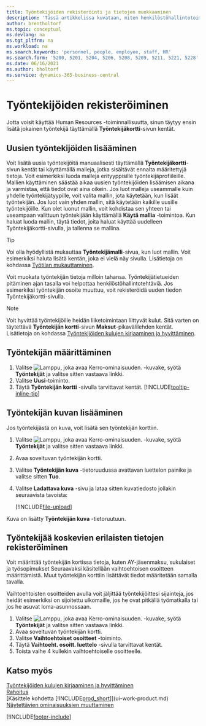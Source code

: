 ```yaml
---
title: Työntekijöiden rekisteröinti ja tietojen muokkaaminen
description: 'Tässä artikkelissa kuvataan, miten henkilöstöhallintotoimintoa käytetään uuden henkilöstön rekisteröimiseen tai olemassa olevan henkilöstön työntekijätietojen muokkaamiseen.'
author: brentholtorf
ms.topic: conceptual
ms.devlang: na
ms.tgt_pltfrm: na
ms.workload: na
ms.search.keywords: 'personnel, people, employee, staff, HR'
ms.search.form: '5200, 5201, 5204, 5206, 5208, 5209, 5211, 5221, 5228'
ms.date: 06/16/2021
ms.author: bholtorf
ms.service: dynamics-365-business-central
---
```

# Työntekijöiden rekisteröiminen

Jotta voisit käyttää Human Resources -toiminnallisuutta, sinun täytyy ensin lisätä jokainen työntekijä täyttämällä **Työntekijäkortti**-sivun kentät.

## Uusien työntekijöiden lisääminen

Voit lisätä uusia työntekijöitä manuaalisesti täyttämällä **Työntekijäkortti**-sivun kentät tai käyttämällä malleja, jotka sisältävät ennalta määritettyjä tietoja. Voit esimerkiksi luoda malleja erityyppisille työntekijäprofiileille. Mallien käyttäminen säästää aikaa uusien työntekijöiden lisäämisen aikana ja varmistaa, että tiedot ovat aina oikein. Jos luot malleja useammalle kuin yhdelle työntekijätyypille, voit valita mallin, jota käytetään, kun lisäät työntekijän. Jos luot vain yhden mallin, sitä käytetään kaikille uusille työntekijöille. Kun olet luonut mallin, voit kohdistaa sen yhteen tai useampaan valittuun työntekijään käyttämällä **Käytä mallia** -toimintoa. Kun haluat luoda mallin, täytä tiedot, joita haluat käyttää uudelleen Työntekijäkortti-sivulla, ja tallenna se mallina.

> [!TIP]
> Voi olla hyödyllistä mukauttaa **Työntekijämalli**-sivua, kun luot mallin. Voit esimerkiksi haluta lisätä kentän, joka ei vielä näy sivulla. Lisätietoja on kohdassa [Työtilan mukauttaminen](ui-personalization-user.md#start-personalizing-by-using-the-personalization-mode).

Voit muokata työntekijän tietoja milloin tahansa. Työntekijätietueiden pitäminen ajan tasalla voi helpottaa henkilöstöhallintotehtäviä. Jos esimerkiksi työntekijän osoite muuttuu, voit rekisteröidä uuden tiedon Työntekijäkortti-sivulla.

> [!NOTE]  
> Voit hyvittää työntekijöille heidän liiketoimintaan liittyvät kulut. Sitä varten on täytettävä **Työntekijän kortti**-sivun **Maksut**-pikavälilehden kentät. Lisätietoja on kohdassa [Työntekijöiden kulujen kirjaaminen ja hyvittäminen](finance-how-record-reimburse-employee-expenses.md).

## Työntekijän määrittäminen

1. Valitse ![Lamppu, joka avaa Kerro-ominaisuuden.](media/ui-search/search_small.png "Kerro, mitä haluat tehdä") -kuvake, syötä **Työntekijät** ja valitse sitten vastaava linkki.
2. Valitse **Uusi**-toiminto.
3. Täytä **Työntekijän kortti** -sivulla tarvittavat kentät. [!INCLUDE[tooltip-inline-tip](includes/tooltip-inline-tip_md.md)]

## Työntekijän kuvan lisääminen

Jos työntekijästä on kuva, voit lisätä sen työntekijän korttiin.

1. Valitse ![Lamppu, joka avaa Kerro-ominaisuuden.](media/ui-search/search_small.png "Kerro, mitä haluat tehdä") -kuvake, syötä **Työntekijät** ja valitse sitten vastaava linkki.
2. Avaa soveltuvan työntekijän kortti.
3. Valitse **Työntekijän kuva** -tietoruudussa avattavan luettelon painike ja valitse sitten **Tuo**.
4. Valitse **Ladattava kuva** -sivu ja lataa sitten kuvatiedosto jollakin seuraavista tavoista:

   [!INCLUDE[file-upload](includes/file-upload.md)]

Kuva on lisätty **Työntekijän kuva** -tietoruutuun.

## Työntekijää koskevien erilaisten tietojen rekisteröiminen

Voit määrittää työntekijän kortissa tietoja, kuten AY-jäsenmaksu, sukulaiset ja työsopimukset Seuraavaksi käsitellään vaihtoehtoisen osoitteen määrittämistä. Muut työntekijän korttiin lisättävät tiedot määritetään samalla tavalla.

Vaihtoehtoisten osoitteiden avulla voit jäljittää työntekijöittesi sijainteja, jos heidät esimerkiksi on sijoitettu ulkomaille, jos he ovat pitkällä työmatkalla tai jos he asuvat loma-asunnossaan.

1. Valitse ![Lamppu, joka avaa Kerro-ominaisuuden.](media/ui-search/search_small.png "Kerro, mitä haluat tehdä") -kuvake, syötä **Työntekijät** ja valitse sitten vastaava linkki.
2. Avaa soveltuvan työntekijän kortti.
3. Valitse **Vaihtoehtoiset osoitteet** -toiminto.
4. Täytä **Vaihtoeht. osoitt. luettelo** -sivulla tarvittavat kentät.
5. Toista vaihe 4 kullekin vaihtoehtoiselle osoitteelle.

## Katso myös

[Työntekijöiden kulujen kirjaaminen ja hyvittäminen](finance-how-record-reimburse-employee-expenses.md)  
[Rahoitus](finance.md)  
[Käsittele kohdetta [!INCLUDE[prod_short](includes/prod_short.md)]](ui-work-product.md)  
[Näytettävien ominaisuuksien muuttaminen](ui-experiences.md)


[!INCLUDE[footer-include](includes/footer-banner.md)]